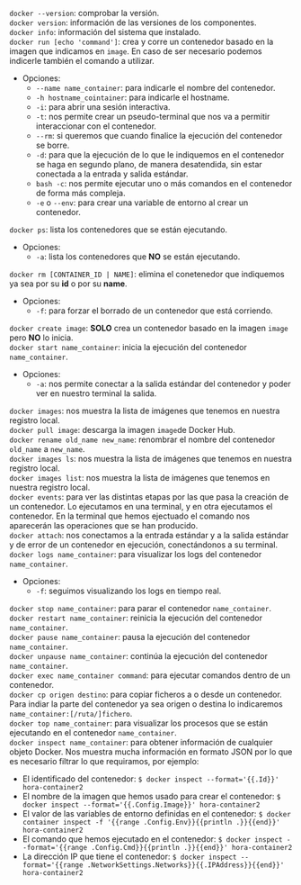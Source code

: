 `docker --version`: comprobar la versión.  
`docker version`: información de las versiones de los componentes.  
`docker info`: información del sistema que instalado.  
`docker run [echo 'command']`: crea y corre un contenedor basado en la imagen que indicamos en `image`. En caso de ser necesario podemos indicerle también el comando a utilizar.  
* Opciones:
    * `--name name_container`: para indicarle el nombre del contenedor.
    * `-h hostname_cointainer`: para indicarle el hostname.
    * `-i`: para abrir una sesión interactiva.
    * `-t`: nos permite crear un pseudo-terminal que nos va a permitir interaccionar con el contenedor.
    * `--rm`: si queremos que cuando finalice la ejecución del contenedor se borre.
    * `-d`: para que la ejecución de lo que le indiquemos en el contenedor se haga en segundo plano, de manera desatendida, sin estar conectada a la entrada y salida estándar.
    * `bash -c`: nos permite ejecutar uno o más comandos en el contenedor de forma más compleja.
    * `-e` o `--env`: para crear una variable de entorno al crear un contenedor.  

`docker ps`: lista los contenedores que se están ejecutando.
* Opciones:
    * `-a`: lista los contenedores que **NO** se están ejecutando.

`docker rm [CONTAINER_ID | NAME]`: elimina el conetenedor que indiquemos ya sea por su **id** o por su **name**.  
* Opciones:
    * `-f`: para forzar el borrado de un contenedor que está corriendo.

`docker create image`: **SOLO** crea un contenedor basado en la imagen `image` pero **NO** lo inicia.  
`docker start name_container`: inicia la ejecución del contenedor `name_container`.  
* Opciones:
    * `-a`: nos permite conectar a la salida estándar del contenedor y poder ver en nuestro terminal la salida.

`docker images`: nos muestra la lista de imágenes que tenemos en nuestra registro local.  
`docker pull image`: descarga la imagen `image`de Docker Hub.  
`docker rename old_name new_name`: renombrar el nombre del contenedor `old_name` a `new_name`.  
`docker images ls`: nos muestra la lista de imágenes que tenemos en nuestra registro local.  
`docker images list`: nos muestra la lista de imágenes que tenemos en nuestra registro local.  
`docker events`: para ver las distintas etapas por las que pasa la creación de un contenedor. Lo ejecutamos en una terminal, y en otra ejecutamos el contenedor. En la terminal que hemos ejectuado el comando nos aparecerán las operaciones que se han producido.  
`docker attach`: nos conectamos a la entrada estándar y a la salida estándar y de error de un contenedor en ejecución, conectándonos a su terminal.    
`docker logs name_container`: para visualizar los logs del contenedor `name_container`.  
* Opciones:
    * `-f`: seguimos visualizando los logs en tiempo real.

`docker stop name_container`: para parar el contenedor `name_container`.  
`docker restart name_container`: reinicia la ejecución del contenedor `name_container`.  
`docker pause name_container`: pausa la ejecución del contenedor `name_container`.  
`docker unpause name_container`: continúa la ejecución del contenedor `name_container`.  
`docker exec name_container command`: para ejecutar comandos dentro de un contenedor.  
`docker cp origen destino`: para copiar ficheros a o desde un contenedor. Para indiar la parte del contenedor ya sea origen o destina lo indicaremos `name_container:[/ruta/]fichero`.  
`docker top name_container`: para visualizar los procesos que se están ejecutando en el contenedor `name_container`.  
`docker inspect name_container`: para obtener información de cualquier objeto Docker. Nos muestra mucha información en formato JSON por lo que es necesario filtrar lo que requiramos, por ejemplo:   
* El identificado del contenedor: `$ docker inspect --format='{{.Id}}' hora-container2`  
* El nombre de la imagen que hemos usado para crear el contenedor: `$ docker inspect --format='{{.Config.Image}}' hora-container2`  
* El valor de las variables de entorno definidas en el contenedor: `$ docker container inspect -f '{{range .Config.Env}}{{println .}}{{end}}' hora-container2`  
* El comando que hemos ejecutado en el contenedor: `$ docker inspect --format='{{range .Config.Cmd}}{{println .}}{{end}}' hora-container2`  
* La dirección IP que tiene el contenedor: `$ docker inspect --format='{{range .NetworkSettings.Networks}}{{.IPAddress}}{{end}}' hora-container2`
